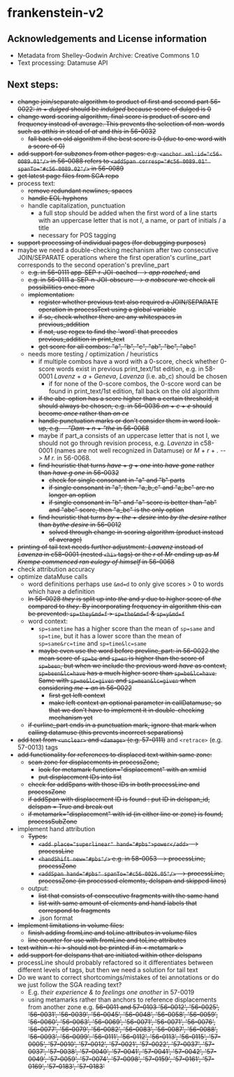 # frankenstein-v2

## Acknowledgements and License information
- Metadata from Shelley-Godwin Archive: Creative Commons 1.0
- Text processing: Datamuse API

## Next steps:
- ~~change join/separate algorithm to product of first and second part 56-0022: *in* + *dulged* should be *indulged* because score of dulged is 0~~
- ~~change word scoring algorithm, final score is product of score and frequency instead of average. This prevents the selection of non-words such as *atthis* in stead of *at* and *this* in 56-0032~~
  - ~~fall back on old algorithm if the best score is 0 (due to one word with a score of 0)~~
- ~~add support for subzones from other pages: e.g. `<anchor xml:id="c56-0089.01"/>` in 56-0088 refers to `<addSpan corresp="#c56-0089.01" spanTo="#c56-0089.02"/>` in 56-0089~~
- ~~get latest page files from SGA repo~~
- process text:
  - ~~remove redundant newlines, spaces~~
  - ~~handle EOL hyphens~~
  - handle capitalization, punctuation
    - a full stop should be added when the first word of a line starts with an uppercase letter that is not *I*, a name, or part of initials / a title
    - necessary for POS tagging
- ~~support processing of individual pages (for debugging purposes)~~
- maybe we need a double-checking mechanism after two consecutive JOIN/SEPARATE operations where the first operation's curline_part corresponds to the second operation's prevline_part
  - ~~e.g. in 56-0111 app-SEP-r-JOI-oached --> *app roached*, and~~
  - ~~e.g. in 56-0111 a-SEP-n-JOI-obscure --> *a nobscure* we check all possibilities once more~~
  - ~~implementation:~~
    - ~~register whether previous text also required a JOIN/SEPARATE operation in processText using a global variable~~
    - ~~if so, check whether there are any whitespaces in previous_addition~~
    - ~~if not, use regex to find the 'word' that precedes previous_addition in print_text~~
    - ~~get score for all combos: "a", "b", "c", "ab", "bc", "abc"~~
  - needs more testing / optimization / heuristics
    - if multiple combos have a word with a 0-score, check whether 0-score words exist in previous print_text/1st edition, e.g. in 58-0001 *Lavenz* + *a* + *Geneva*, *Lavenza* (i.e. ab_c) should be chosen
      - if for none of the 0-score combos, the 0-score word can be found in print_text/1st edition, fall back on the old algorithm
    - ~~if the abc-option has a score higher than a certain threshold, it should always be chosen, e.g. in 56-0036 *on* + *c* + *e* should become *once* rather than *on ce*~~
    - ~~handle punctuation marks or don't consider them in word look-up, e.g. *—"Dam* + *n* + *"the* in 56-0068~~
    - maybe if part_a consists of an uppercase letter that is not I, we should not go through revision process, e.g. *Lavenza* in c58-0001 (names are not well recognized in Datamuse) or *M* + *r* + *.* --> *M r.* in 56-0068.
    - ~~find heuristic that turns *have* + *g* + *one* into *have gone* rather than *have g one* in 56-0032~~
      - ~~check for single consonant in "a" and "b" parts~~
      - ~~if single consonant in "a", then "a_b_c" and "a_bc" are no longer an option~~
      - ~~if single consonant in "b" and "a" score is better than "ab" and "abc" score, then "a_bc" is the only option~~
    - ~~find heuristic that turns *by* + *the* + *desire* into *by the desire* rather than *bythe desire* in 56-0012~~
      - ~~solved through change in scoring algorithm (product instead of average)~~
- ~~printing of tail text needs further adjustment: *Laavenz* instead of *Lavenza* in c58-0001 (nested `<hi>` tags) or the *r* of *Mr* ending up as *M Krempe commenced ran eulogy of himself* in 56-0068~~
- check attribution accuracy
- optimize dataMuse calls
  - word definitions perhaps use `&md=d` to only give scores > 0 to words which have a definition
  - ~~In 56-0028 *they* is split up into *the* and *y* due to higher score of *the* compared to *they*. By incorporating frequency in algorithm this can be prevented: `sp=they&md=f` > `sp=the&md=f` & `sp=y&md=f`~~
  - word context:
    - `sp=sametime` has a higher score than the mean of `sp=same` and `sp=time`, but it has a lower score than the mean of `sp=same&rc=time` and `sp=time&lc=same`
    - ~~maybe even use the word before prevline_part: in 56-0022 the mean score of `sp=be` and `sp=en` is higher than the score of `sp=been`, but when we include the previous word *have* as context, `sp=been&lc=have` has a much higher score than `sp=be&lc=have`. Same with `sp=me&lc=given` and `sp=mean&lc=given` when considering *me* + *an* in 56-0022~~
      - ~~first get left context~~
      - ~~make left context an optional parameter in callDatamuse, so that we don't have to implement it in double-checking mechanism yet~~
  - ~~if curline_part ends in a punctuation mark, ignore that mark when calling datamuse (this prevents incorrect separations)~~
- ~~add text from `<unclear>` and `<damage>` (e.g. 57-0111)~~ and `<retrace>` (e.g. 57-0013) tags
- ~~add functionality for references to displaced text within same zone:~~
  - ~~scan zone for displacements in processZone,~~
    - ~~look for metamark function="displacement" with an xml:id~~
    - ~~put displacement IDs into list~~
  - ~~check for addSpans with those IDs in both processLine and processZone~~
  - ~~if addSpan with displacement ID is found : put ID in delspan_id, delspan = True and break out~~
  - ~~if metamark="displacement" with id (in either line or zone) is found, processSubZone~~
- implement hand attribution
  - ~~Types:~~
    - ~~`<add place="superlinear" hand="#pbs">power</add>` --> processLine~~
    - ~~`<handShift new="#pbs"/>` e.g. in 58-0053 --> processLine, processZone~~
    - ~~`<addSpan hand="#pbs" spanTo="#c56-0026.05"/>` --> processLine, processZone (in processed elements, delspan and skipped lines)~~
  - output:
    - ~~list that consists of consecutive fragments with the same hand~~
    - ~~list with same amount of elements and hand labels that correspond to fragments~~
    - .json format
- ~~Implement limitations in volume files:~~
  - ~~finish adding fromLine and toLine attributes in volume files~~
  - ~~line counter for use with fromLine and toLine attributes~~
- ~~text within < hi > should not be printed if in < metamark >~~
- ~~add support for delspans that are initiated within other delspans~~
- processLine should probably refactored so it differentiates between different levels of tags, but then we need a solution for tail text
- Do we want to correct shortcomings/mistakes of tei annotations or do we just follow the SGA reading text?
  - E.g. *their experience & to feelings one another* in 57-0019
  - using metamarks rather than anchors to reference displacements from another zone e.g. ~~56-0011 and 57-0103 '56-0012', '56-0025', '56-0031', '56-0039', '56-0045', '56-0048', '56-0058', '56-0059', '56-0060', '56-0063', '56-0069', '56-0071', '56-0071', '56-0076', '56-0077', '56-0079', '56-0082', '56-0083', '56-0087', '56-0088', '56-0093', '56-0099', '56-0111', '56-0112', '56-0113', '56-0115', '57-0005', '57-0010', '57-0012', '57-0021', '57-0022', '57-0037', '57-0037', '57-0038', '57-0040', '57-0041', '57-0041', '57-0042', '57-0049', '57-0059', '57-0074', '57-0098', '57-0159', '57-0161', '57-0169', '57-0183', '57-0183'~~
